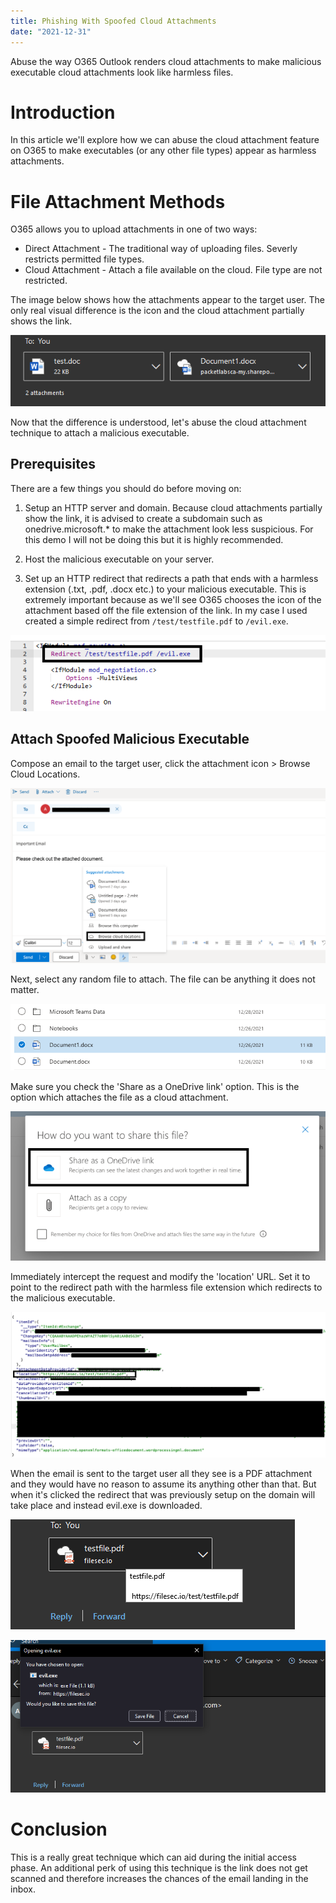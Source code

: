 ```yaml
---
title: Phishing With Spoofed Cloud Attachments
date: "2021-12-31"
---
```


Abuse the way O365 Outlook renders cloud attachments to make malicious executable cloud attachments look like harmless files<!-- end -->.

# Introduction

In this article we'll explore how we can abuse the cloud attachment feature on O365 to make executables (or any other file types) appear as harmless attachments.

# File Attachment Methods

O365 allows you to upload attachments in one of two ways:

* Direct Attachment - The traditional way of uploading files. Severly restricts permitted file types.
* Cloud Attachment - Attach a file available on the cloud. File type are not restricted.

The image below shows how the attachments appear to the target user. The only real visual difference is the icon and the cloud attachment partially shows the link.

![O365-Legitimate](./original-o365.png)

Now that the difference is understood, let's abuse the cloud attachment technique to attach a malicious executable. 

## Prerequisites

There are a few things you should do before moving on:

1. Setup an HTTP server and domain. Because cloud attachments partially show the link, it is advised to create a subdomain such as onedrive.microsoft.* to make the attachment look less suspicious. For this demo I will not be doing this but it is highly recommended.

2. Host the malicious executable on your server.

3. Set up an HTTP redirect that redirects a path that ends with a harmless extension (.txt, .pdf, .docx etc.) to your malicious executable. This is extremely important because as we'll see O365 chooses the icon of the attachment based off the file extension of the link. In my case I used created a simple redirect from `/test/testfile.pdf` to `/evil.exe`.

![Redirect](./redirect.png)

## Attach Spoofed Malicious Executable 
 
Compose an email to the target user, click the attachment icon > Browse Cloud Locations.

![Compose](./compose.png)

Next, select any random file to attach. The file can be anything it does not matter.

![Select](./select-file.png)

Make sure you check the 'Share as a OneDrive link' option. This is the option which attaches the file as a cloud attachment.

![Share-Options](./attach-options.png)

Immediately intercept the request and modify the 'location' URL. Set it to point to the redirect path with the harmless file extension which redirects to the malicious executable.

![Intercept](./intercept.png)

When the email is sent to the target user all they see is a PDF attachment and they would have no reason to assume its anything other than that. But when it's clicked the redirect that was previously setup on the domain will take place and instead evil.exe is downloaded.

![Spoofed-PDF](./spoofed-pdf.png)

![301](./301.png)

# Conclusion

This is a really great technique which can aid during the initial access phase. An additional perk of using this technique is the link does not get scanned and therefore increases the chances of the email landing in the inbox.